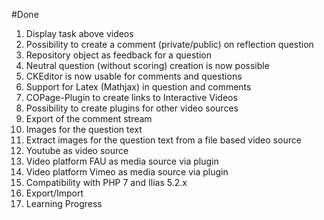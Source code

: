 #Done
1. Display task above videos
2. Possibility to create a comment (private/public) on reflection question
3. Repository object as feedback for a question
4. Neutral question (without scoring) creation is now possible
5. CKEditor is now usable for comments and questions
6. Support for Latex (Mathjax) in question and comments
7. COPage-Plugin to create links to Interactive Videos
8. Possibility to create plugins for other video sources
9. Export of the comment stream
10. Images for the question text
11. Extract images for the question text from a file based video source
12. Youtube as video source
13. Video platform FAU as media source via plugin
14. Video platform Vimeo as media source via plugin
15. Compatibility with PHP 7 and Ilias 5.2.x
16. Export/Import
17. Learning Progress
